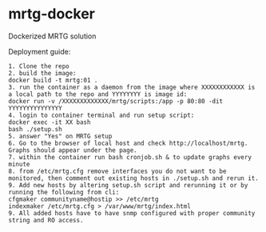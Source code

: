 # mrtg-docker
Dockerized MRTG solution



Deployment guide:

    1. Clone the repo
    2. build the image: 
    docker build -t mrtg:01 .
    3. run the container as a daemon from the image where XXXXXXXXXXXX is a local path to the repo and YYYYYYYY is image id: 
    docker run -v /XXXXXXXXXXXXX/mrtg/scripts:/app -p 80:80 -dit YYYYYYYYYYYYYYY
    4. login to container terminal and run setup script: 
    docker exec -it XX bash
    bash ./setup.sh
    5. answer "Yes" on MRTG setup
    6. Go to the browser of local host and check http://localhost/mrtg. Graphs should appear under the page.
    7. within the container run bash cronjob.sh & to update graphs every minute
    8. from /etc/mrtg.cfg remove interfaces you do not want to be monitored, then comment out existing hosts in ./setup.sh and rerun it.
    9. Add new hosts by altering setup.sh script and rerunning it or by running the following from cli: 
    cfgmaker communityname@hostip >> /etc/mrtg
    indexmaker /etc/mrtg.cfg > /var/www/mrtg/index.html
    9. All added hosts have to have snmp configured with proper community string and RO access.


